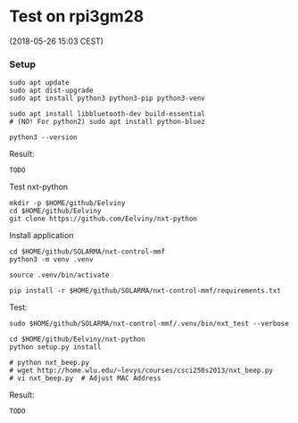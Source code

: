 # Test on rpi3gm28

(2018-05-26 15:03 CEST)

### Setup

```shell
sudo apt update 
sudo apt dist-upgrade
sudo apt install python3 python3-pip python3-venv

sudo apt install libbluetooth-dev build-essential
# (NO! For python2) sudo apt install python-bluez

python3 --version
```

Result:

```
TODO
```

Test nxt-python

```
mkdir -p $HOME/github/Eelviny
cd $HOME/github/Eelviny
git clone https://github.com/Eelviny/nxt-python
```

Install application

```shell
cd $HOME/github/SOLARMA/nxt-control-mmf
python3 -m venv .venv

source .venv/bin/activate

pip install -r $HOME/github/SOLARMA/nxt-control-mmf/requirements.txt
```

Test:

```shell
sudo $HOME/github/SOLARMA/nxt-control-mmf/.venv/bin/nxt_test --verbose

cd $HOME/github/Eelviny/nxt-python
python setup.py install

# python nxt_beep.py
# wget http://home.wlu.edu/~levys/courses/csci250s2013/nxt_beep.py
# vi nxt_beep.py  # Adjust MAC Address
```

Result:

```
TODO
```

<!-- EOF -->

